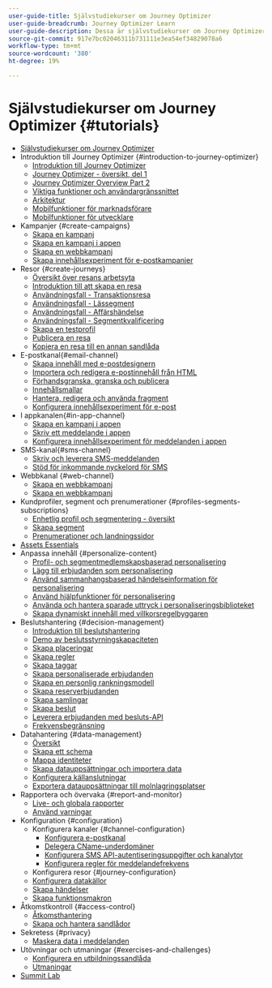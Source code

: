 ```yaml
---
user-guide-title: Självstudiekurser om Journey Optimizer
user-guide-breadcrumb: Journey Optimizer Learn
user-guide-description: Dessa är självstudiekurser om Journey Optimizer.
source-git-commit: 917e7bc02046311b731111e3ea54ef34829078a6
workflow-type: tm+mt
source-wordcount: '380'
ht-degree: 19%

---
```



# Självstudiekurser om Journey Optimizer {#tutorials}

+ [Självstudiekurser om Journey Optimizer](/help/overview.md)
+ Introduktion till Journey Optimizer {#introduction-to-journey-optimizer}
   + [Introduktion till Journey Optimizer](/help/introduction/introduction.md)
   + [Journey Optimizer - översikt, del 1](/help/introduction/journey-optimizer-overview-part-1.md)
   + [Journey Optimizer Overview Part 2](/help/introduction/journey-optimizer-overview-part-2.md)
   + [Viktiga funktioner och användargränssnittet](/help/introduction/key-capabilities-and-user-interface.md)
   + [Arkitektur](/help/introduction/architecture.md)
   + [Mobilfunktioner för marknadsförare](/help/channels/mobile-capabilities.md)
   + [Mobilfunktioner för utvecklare](/help/channels/mobile-capabilities-for-developers.md)
+ Kampanjer {#create-campaigns}
   + [Skapa en kampanj](/help/create-campaigns/create-a-campaign.md)
   + [Skapa en kampanj i appen](https://experienceleague.adobe.com/docs/journey-optimizer-learn/tutorials/in-app-channel/create-an-in-app-campaign.html)
   + [Skapa en webbkampanj](https://experienceleague.adobe.com/docs/journey-optimizer-learn/tutorials/web-channel/create-a-web-campaign.html)
   + [Skapa innehållsexperiment för e-postkampanjer](/help/create-campaigns/content-experiments.md)
+ Resor {#create-journeys}
   + [Översikt över resans arbetsyta](/help/create-journeys/overview-over-the-journey-canvas.md)
   + [Introduktion till att skapa en resa](/help/create-journeys/introduction-to-building-a-journey.md)
   + [Användningsfall - Transaktionsresa](/help/create-journeys/use-case-transactional-journey.md)
   + [Användningsfall - Lässegment](/help/create-journeys/use-case-read-segment.md)
   + [Användningsfall - Affärshändelse](/help/create-journeys/use-case-business-event.md)
   + [Användningsfall - Segmentkvalificering](/help/create-journeys/use-case-read-segment-qualification.md)
   + [Skapa en testprofil](/help/create-journeys/test-a-journey.md)
   + [Publicera en resa](/help/create-journeys/publish-a-journey.md)
   + [Kopiera en resa till en annan sandlåda](/help/create-journeys/copy-a-journey.md)
+ E-postkanal{#email-channel}
   + [Skapa innehåll med e-postdesignern](/help/channels/create-content-with-the-email-designer.md)
   + [Importera och redigera e-postinnehåll från HTML](/help/channels/import-and-author-html-email-content.md)
   + [Förhandsgranska, granska och publicera](/help/channels/preview-proof-and-publish.md)
   + [Innehållsmallar](/help/channels/content-templates.md)
   + [Hantera, redigera och använda fragment](/help/content-management/manage-author-use-fragments.md)
   + [Konfigurera innehållsexperiment för e-post](/help/experimentation/content-experiments-for-emails.md)
+ I appkanalen{#in-app-channel}
   + [Skapa en kampanj i appen](/help/channels/create-an-in-app-campaign.md)
   + [Skriv ett meddelande i appen](/help/channels/author-in-app-messages.md)
   + [Konfigurera innehållsexperiment för meddelanden i appen](/help/experimentation/content-experiments-for-in-app-messages.md)
+ SMS-kanal{#sms-channel}
   + [Skriv och leverera SMS-meddelanden](/help/channels/author-and-deliver-sms-messages.md)
   + [Stöd för inkommande nyckelord för SMS](/help/channels/inbound-keyword-support-for-sms.md)
+ Webbkanal {#web-channel}
   + [Skapa en webbkampanj](/help/channels/create-a-web-campaign.md)
   + [Skapa en webbkampanj](/help/channels/author-a-web-campaign.md)
+ Kundprofiler, segment och prenumerationer {#profiles-segments-subscriptions}
   + [Enhetlig profil och segmentering - översikt](/help/set-up-resources/unified-profile-and-segmentation-overview.md)
   + [Skapa segment](/help/set-up-resources/create-segments.md)
   + [Prenumerationer och landningssidor](/help/subscriptions-and-landing-pages.md)
+ [Assets Essentials](/help/assets-essentials-overview.md)
+ Anpassa innehåll {#personalize-content}
   + [Profil- och segmentmedlemskapsbaserad personalisering](/help/personalize-content/profile-and-segment-membership-based-personalization.md)
   + [Lägg till erbjudanden som personalisering](/help/personalize-content/add-offer-decisioning-to-messages.md)
   + [Använd sammanhangsbaserad händelseinformation för personalisering](/help/personalize-content/use-contextual-event-information-for-personalization.md)
   + [Använd hjälpfunktioner för personalisering](/help/personalize-content/use-helper-functions-for-personalization.md)
   + [Använda och hantera sparade uttryck i personaliseringsbiblioteket](/help/personalize-content/use-and-manage-saved-expressions-in-personalization-library.md)
   + [Skapa dynamiskt innehåll med villkorsregelbyggaren](/help/personalize-content/create-dynamic-content.md)
+ Beslutshantering {#decision-management}
   + [Introduktion till beslutshantering](/help/decision-management/introduction-to-decision-management.md)
   + [Demo av beslutsstyrningskapaciteten](/help/decision-management/demo-of-decision-management-capabilities.md)
   + [Skapa placeringar](/help/decision-management/create-placements.md)
   + [Skapa regler](/help/decision-management/create-rules.md)
   + [Skapa taggar](/help/decision-management/create-tags.md)
   + [Skapa personaliserade erbjudanden](/help/decision-management/create-personalized-offers.md)
   + [Skapa en personlig rankningsmodell](/help/decision-management/create-a-personalized-ranking-model.md)
   + [Skapa reserverbjudanden](/help/decision-management/create-fallback-offers.md)
   + [Skapa samlingar](/help/decision-management/create-collections.md)
   + [Skapa beslut](/help/decision-management/create-decisions.md)
   + [Leverera erbjudanden med besluts-API](/help/decision-management/deliver-offers-with-the-decisions-api.md)
   + [Frekvensbegränsning](/help/decision-management/frequency-capping.md)
+ Datahantering {#data-management}
   + [Översikt](/help/set-up-data/set-up-data-overview.md)
   + [Skapa ett schema](/help/set-up-data/create-schema.md)
   + [Mappa identiteter](/help/set-up-data/map-identities.md)
   + [Skapa datauppsättningar och importera data](/help/set-up-data/create-datasets-and-ingest-data.md)
   + [Konfigurera källanslutningar](/help/set-up-data/configure-source-connectors.md)
   + [Exportera datauppsättningar till molnlagringsplatser](/help/set-up-data/export-datasets.md)
+ Rapportera och övervaka {#report-and-monitor}
   + [Live- och globala rapporter](/help/report-and-monitor/live-and-global-reports.md)
   + [Använd varningar](/help/administration/alerts.md)
+ Konfiguration {#configuration}
   + Konfigurera kanaler {#channel-configuration}
      + [Konfigurera e-postkanal](/help/set-up-channels/set-up-email-channel.md)
      + [Delegera CName-underdomäner](/help/set-up-channels/delegate-cname-subdomains.md)
      + [Konfigurera SMS API-autentiseringsuppgifter och kanalytor](/help/set-up-channels/set-up-sms-channel.md)
      + [Konfigurera regler för meddelandefrekvens](/help/administration/configure-frequency-rules.md)
   + Konfigurera resor {#journey-configuration}
   + [Konfigurera datakällor](/help/set-up-journeys/configure-data-sources.md)
   + [Skapa händelser](/help/set-up-journeys/create-events.md)
   + [Skapa funktionsmakron](/help/set-up-journeys/create-actions.md)
+ Åtkomstkontroll {#access-control}
   + [Åtkomsthantering](/help/set-up-access/access-management.md)
   + [Skapa och hantera sandlådor](/help/set-up-access/create-and-manage-sandboxes.md)
+ Sekretess {#privacy}
   + [Maskera data i meddelanden](/help/privacy/mask-data-in-messages.md)
+ Utövningar och utmaningar {#exercises-and-challenges}
   + [Konfigurera en utbildningssandlåda](https://experienceleague.adobe.com/docs/journey-optimizer-learn/configure-a-training-sandbox/introduction-and-prerequisites.html)
   + [Utmaningar](https://experienceleague.adobe.com/docs/journey-optimizer-learn/challenges/introduction-and-prerequisites.html)
+ [Summit Lab](/help/summit-lab-731/l731-assets.md)
